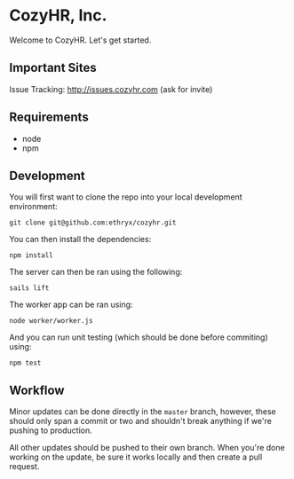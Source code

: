 # CozyHR, Inc.

Welcome to CozyHR. Let's get started.

## Important Sites

Issue Tracking: http://issues.cozyhr.com (ask for invite)

## Requirements

- node
- npm

## Development

You will first want to clone the repo into your local development environment:

    git clone git@github.com:ethryx/cozyhr.git
    
You can then install the dependencies:

    npm install
    
The server can then be ran using the following:

    sails lift
    
The worker app can be ran using:

    node worker/worker.js
    
And you can run unit testing (which should be done before commiting) using:

    npm test

## Workflow

Minor updates can be done directly in the `master` branch, however, these should only span a commit or two and shouldn't break anything if we're pushing to production.

All other updates should be pushed to their own branch. When you're done working on the update, be sure it works locally and then create a pull request.

